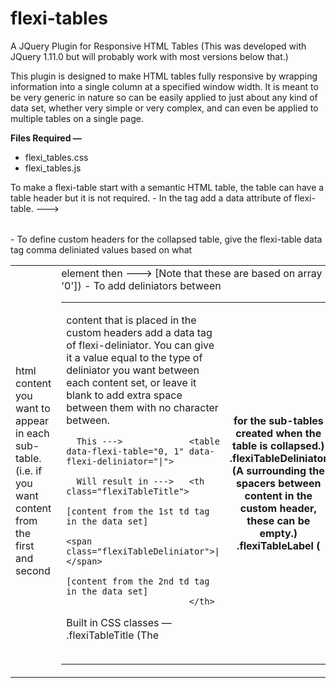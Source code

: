 flexi-tables
============

A JQuery Plugin for Responsive HTML Tables
(This was developed with JQuery 1.11.0 but will probably work with most versions below that.)

  This plugin is designed to make HTML tables fully responsive by wrapping information into a single column at a specified window width. It is meant to be very generic in nature so can be easily applied to just about any kind of data set, whether very simple or very complex, and can even be applied to multiple tables on a single page.

  <strong>Files Required — </strong>
    <ul>
      <li>flexi_tables.css</li>
      <li>flexi_tables.js</li>
    </ul>
    
  To make a flexi-table start with a semantic HTML table, the table can have a table header but it is not required. 
    - In the <table> tag add a data attribute of flexi-table. ---> <table data-flexi-table>
    - To define custom headers for the collapsed table, give the flexi-table data tag comma deliniated values 
      based on what <td> html content you want to appear in each sub-table. (i.e. if you want content from the first
      and second <td> element then  ---> <table data-flexi-table="0, 1"> [Note that these are based on array index 
      values so they start at '0'])
    - To add deliniators between <td> content that is placed in the custom headers add a data tag of flexi-deliniator.
      You can give it a value equal to the type of deliniator you want between each content set, or leave it blank to add
      extra space between them with no character between.
      
      This --->             <table data-flexi-table="0, 1" data-flexi-deliniator="|">
        
      Will result in --->   <th class="flexiTableTitle">
                                [content from the 1st td tag in the data set] 
                                    <span class="flexiTableDeliniator">|</span> 
                                [content from the 2nd td tag in the data set] 
                            </th>
  
  Built in CSS classes —
    .flexiTableTitle      (The <th> for the sub-tables created when the table is collapsed.)
    .flexiTableDeliniator (A <span> surrounding the spacers between content in the custom header, these can be empty.)
    .flexiTableLabel      (<th> tags with display:block and float:left to act as a <td> when the table is collapsed.)
    
  Features to be added —
    - ie8 support (intent is for the plugin to degrade gracefully)
    - fixed headers for full width and collapsed views
    - data shuffling / content sorting for full width and collapsed views
    
    
